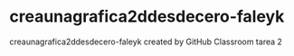 # creaunagrafica2ddesdecero-faleyk
creaunagrafica2ddesdecero-faleyk created by GitHub Classroom
tarea 2

